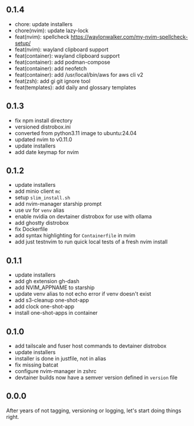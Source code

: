 ## 0.1.4

* chore: update installers
* chore(nvim): update lazy-lock
* feat(nvim): spellcheck <https://waylonwalker.com/my-nvim-spellcheck-setup/>
* feat(nvim): wayland clipboard support
* feat(container): wayland clipboard support
* feat(container): add podman-compose
* feat(container): add neofetch
* feat(container): add /usr/local/bin/aws for aws cli v2
* feat(zsh): add gi git ignore tool
* feat(templates): add daily and glossary templates

## 0.1.3

* fix npm install directory
* versioned distrobox.ini
* converted from python3.11 image to ubuntu:24.04
* updated nvim to v0.11.0
* update installers
* add date keymap for nvim

## 0.1.2

* update installers
* add minio client `mc`
* setup `slim_install.sh`
* add nvim-manager starship prompt
* use uv for `venv` alias
* enable nvidia on devtainer distrobox for use with ollama
* add ghostty distrobox
* fix Dockerfile
* add syntax highlighting for `Containerfile` in nvim
* add just testnvim to run quick local tests of a fresh nvim install

## 0.1.1

* update installers
* add gh extension gh-dash
* add NVIM_APPNAME to starship
* update venv alias to not echo error if venv doesn't exist
* add s3-cleanup one-shot-app
* add clock one-shot-app
* install one-shot-apps in container

## 0.1.0

* add tailscale and fuser host commands to devtainer distrobox
* update installers
* installer is done in justfile, not in alias
* fix missing batcat
* configure nvim-manager in zshrc
* devtainer builds now have a semver version defined in `version` file

## 0.0.0

After years of not tagging, versioning or logging, let's start doing things right.
